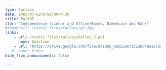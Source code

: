 ```yaml
---
type: taclass
date: 1403-07-02T8:00:00+4:30
title: Part02 
tldr: "Independence (Linear and Affine)Bases, Dimension and Rank"
#thumbnail: /static_files/taclass/p1.jpg
links: 
    - url: /static_files/taclass/Hallet_2.pdf
      name: Question
    - url: "https://drive.google.com/file/d/1Da0_CWzLGSK7z3LGOu4BsI672anqmSXx/view?usp=sharing"
   #  name: Video
hide_from_announcments: false

---
```

